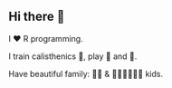 ## Hi there 👋

I ❤️ R programming.

I train calisthenics 💪, play 🎻 and 🎸.

Have beautiful family: 👩‍🦱 & 👧👦👦👦👦👶 kids.

<!--


Here are some ideas to get you started:

- 🔭 I’m currently working on ...
- 🌱 I’m currently learning ...
- 👯 I’m looking to collaborate on ...
- 🤔 I’m looking for help with ...
- 💬 Ask me about ...
- 📫 How to reach me: ...
- 😄 Pronouns: ...
- ⚡ Fun fact: ...
-->
